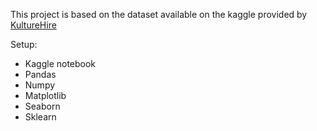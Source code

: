 This project is based on the dataset available on the kaggle provided by [KultureHire](https://www.kaggle.com/datasets/kathir1k/youtube-influencers-data)


Setup:
* Kaggle notebook
* Pandas 
* Numpy 
* Matplotlib
* Seaborn 
* Sklearn 
